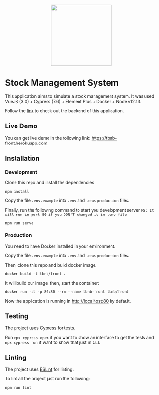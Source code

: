 <p align="center"><a href="https://laravel.com" target="_blank"><img src="https://vuejs.org/images/logo.svg" width="200"></a></p>

# Stock Management System

This application aims to simulate a stock management system. It was used VueJS (3.0) + Cypress (7.6) + Element Plus + Docker + Node v12.13.

Follow the [link](https://github.com/Uchihinha/tbnb-api) to check out the backend of this application.

## Live Demo

You can get live demo in the following link: https://tbnb-front.herokuapp.com

## Installation
### Development
Clone this repo and install the dependencies
```
npm install
```
Copy the file ``.env.example`` into ``.env`` and ``.env.production`` files.

Finally, run the following command to start you development server
`PS: It will run in port 80 if you DON'T changed it in .env file`
```
npm run serve
```


### Production

You need to have Docker installed in your environment.

Copy the file ``.env.example`` into ``.env`` and ``.env.production`` files.

Then, clone this repo and build docker image.


```
docker build -t tbnb/front .
```

It will build our image, then, start the container:

```
docker run -it -p 80:80 --rm --name tbnb-front tbnb/front
```

Now the application is running in [http://localhost:80](http://localhost:8080) by default.

## Testing

The project uses [Cypress](https://www.cypress.io/) for tests.

Run `npx cypress open` if you want to show an interface to get the tests and `npx cypress run` if want to show that just in CLI.
## Linting

The project uses [ESLint](https://eslint.org/) for linting.

To lint all the project just run the following:
```
npm run lint
```